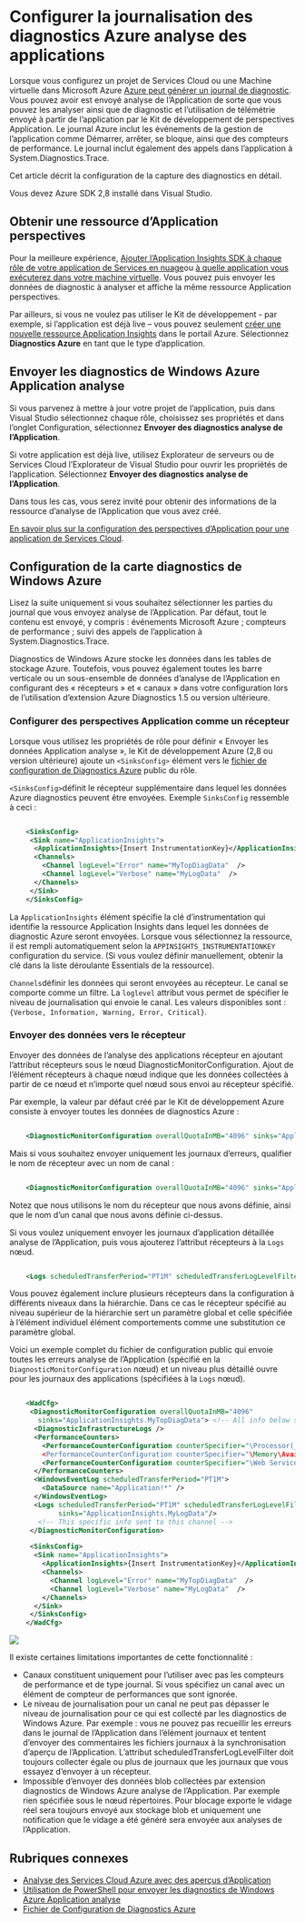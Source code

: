 <properties
    pageTitle="Envoyer les journaux de Diagnostic Azure analyse des applications"
    description="Configurez les détails des journaux de diagnostic Azure Cloud Services qui sont envoyés au portail Application perspectives."
    services="application-insights"
    documentationCenter=".net"
    authors="sbtron"
    manager="douge"/>

<tags
    ms.service="application-insights"
    ms.workload="tbd"
    ms.tgt_pltfrm="ibiza"
    ms.devlang="na"
    ms.topic="article"
    ms.date="11/17/2015"
    ms.author="awills"/>

# <a name="configure-azure-diagnostic-logging-to-application-insights"></a>Configurer la journalisation des diagnostics Azure analyse des applications

Lorsque vous configurez un projet de Services Cloud ou une Machine virtuelle dans Microsoft Azure [Azure peut générer un journal de diagnostic](../vs-azure-tools-diagnostics-for-cloud-services-and-virtual-machines.md). Vous pouvez avoir est envoyé analyse de l’Application de sorte que vous pouvez les analyser ainsi que de diagnostic et l’utilisation de télémétrie envoyé à partir de l’application par le Kit de développement de perspectives Application. Le journal Azure inclut les événements de la gestion de l’application comme Démarrer, arrêter, se bloque, ainsi que des compteurs de performance. Le journal inclut également des appels dans l’application à System.Diagnostics.Trace.

Cet article décrit la configuration de la capture des diagnostics en détail.

Vous devez Azure SDK 2,8 installé dans Visual Studio.

## <a name="get-an-application-insights-resource"></a>Obtenir une ressource d’Application perspectives

Pour la meilleure expérience, [Ajouter l’Application Insights SDK à chaque rôle de votre application de Services en nuage](app-insights-cloudservices.md)ou [à quelle application vous exécuterez dans votre machine virtuelle](app-insights-overview.md). Vous pouvez puis envoyer les données de diagnostic à analyser et affiche la même ressource Application perspectives.

Par ailleurs, si vous ne voulez pas utiliser le Kit de développement - par exemple, si l’application est déjà live – vous pouvez seulement [créer une nouvelle ressource Application Insights](app-insights-create-new-resource.md) dans le portail Azure. Sélectionnez **Diagnostics Azure** en tant que le type d’application.


## <a name="send-azure-diagnostics-to-application-insights"></a>Envoyer les diagnostics de Windows Azure Application analyse

Si vous parvenez à mettre à jour votre projet de l’application, puis dans Visual Studio sélectionnez chaque rôle, choisissez ses propriétés et dans l’onglet Configuration, sélectionnez **Envoyer des diagnostics analyse de l’Application**.

Si votre application est déjà live, utilisez Explorateur de serveurs ou de Services Cloud l’Explorateur de Visual Studio pour ouvrir les propriétés de l’application. Sélectionnez **Envoyer des diagnostics analyse de l’Application**.

Dans tous les cas, vous serez invité pour obtenir des informations de la ressource d’analyse de l’Application que vous avez créé.

[En savoir plus sur la configuration des perspectives d’Application pour une application de Services Cloud](app-insights-cloudservices.md).

## <a name="configuring-the-azure-diagnostics-adapter"></a>Configuration de la carte diagnostics de Windows Azure

Lisez la suite uniquement si vous souhaitez sélectionner les parties du journal que vous envoyez analyse de l’Application. Par défaut, tout le contenu est envoyé, y compris : événements Microsoft Azure ; compteurs de performance ; suivi des appels de l’application à System.Diagnostics.Trace.

Diagnostics de Windows Azure stocke les données dans les tables de stockage Azure. Toutefois, vous pouvez également toutes les barre verticale ou un sous-ensemble de données d’analyse de l’Application en configurant des « récepteurs » et « canaux » dans votre configuration lors de l’utilisation d’extension Azure Diagnostics 1.5 ou version ultérieure.

### <a name="configure-application-insights-as-a-sink"></a>Configurer des perspectives Application comme un récepteur

Lorsque vous utilisez les propriétés de rôle pour définir « Envoyer les données Application analyse », le Kit de développement Azure (2,8 ou version ultérieure) ajoute un `<SinksConfig>` élément vers le [fichier de configuration de Diagnostics Azure](https://msdn.microsoft.com/library/azure/dn782207.aspx) public du rôle.

`<SinksConfig>`définit le récepteur supplémentaire dans lequel les données Azure diagnostics peuvent être envoyées.  Exemple `SinksConfig` ressemble à ceci :

```xml

    <SinksConfig>
     <Sink name="ApplicationInsights">
      <ApplicationInsights>{Insert InstrumentationKey}</ApplicationInsights>
      <Channels>
        <Channel logLevel="Error" name="MyTopDiagData"  />
        <Channel logLevel="Verbose" name="MyLogData"  />
      </Channels>
     </Sink>
    </SinksConfig>

```

La `ApplicationInsights` élément spécifie la clé d’instrumentation qui identifie la ressource Application Insights dans lequel les données de diagnostic Azure seront envoyées. Lorsque vous sélectionnez la ressource, il est rempli automatiquement selon la `APPINSIGHTS_INSTRUMENTATIONKEY` configuration du service. (Si vous voulez définir manuellement, obtenir la clé dans la liste déroulante Essentials de la ressource).

`Channels`définir les données qui seront envoyées au récepteur. Le canal se comporte comme un filtre. La `loglevel` attribut vous permet de spécifier le niveau de journalisation qui envoie le canal. Les valeurs disponibles sont : `{Verbose, Information, Warning, Error, Critical}`.

### <a name="send-data-to-the-sink"></a>Envoyer des données vers le récepteur

Envoyer des données de l’analyse des applications récepteur en ajoutant l’attribut récepteurs sous le nœud DiagnosticMonitorConfiguration. Ajout de l’élément récepteurs à chaque nœud indique que les données collectées à partir de ce nœud et n’importe quel nœud sous envoi au récepteur spécifié.

Par exemple, la valeur par défaut créé par le Kit de développement Azure consiste à envoyer toutes les données de diagnostics Azure :

```xml

    <DiagnosticMonitorConfiguration overallQuotaInMB="4096" sinks="ApplicationInsights">
```

Mais si vous souhaitez envoyer uniquement les journaux d’erreurs, qualifier le nom de récepteur avec un nom de canal :

```xml

    <DiagnosticMonitorConfiguration overallQuotaInMB="4096" sinks="ApplicationInsights.MyTopDiagdata">
```

Notez que nous utilisons le nom du récepteur que nous avons définie, ainsi que le nom d’un canal que nous avons définie ci-dessus.

Si vous voulez uniquement envoyer les journaux d’application détaillée analyse de l’Application, puis vous ajouterez l’attribut récepteurs à la `Logs` nœud.

```xml

    <Logs scheduledTransferPeriod="PT1M" scheduledTransferLogLevelFilter="Verbose" sinks="ApplicationInsights.MyLogData"/>
```

Vous pouvez également inclure plusieurs récepteurs dans la configuration à différents niveaux dans la hiérarchie. Dans ce cas le récepteur spécifié au niveau supérieur de la hiérarchie sert un paramètre global et celle spécifiée à l’élément individuel élément comportements comme une substitution ce paramètre global.

Voici un exemple complet du fichier de configuration public qui envoie toutes les erreurs analyse de l’Application (spécifié en la `DiagnosticMonitorConfiguration` nœud) et un niveau plus détaillé ouvre pour les journaux des applications (spécifiées à la `Logs` nœud).

```xml

    <WadCfg>
     <DiagnosticMonitorConfiguration overallQuotaInMB="4096"
       sinks="ApplicationInsights.MyTopDiagData"> <!-- All info below sent to this channel -->
      <DiagnosticInfrastructureLogs />
      <PerformanceCounters>
        <PerformanceCounterConfiguration counterSpecifier="\Processor(_Total)\% Processor Time" sampleRate="PT3M" sinks="ApplicationInsights.MyLogData/>
        <PerformanceCounterConfiguration counterSpecifier="\Memory\Available MBytes" sampleRate="PT3M" />
        <PerformanceCounterConfiguration counterSpecifier="\Web Service(_Total)\Bytes Total/Sec" sampleRate="PT3M" />
      </PerformanceCounters>
      <WindowsEventLog scheduledTransferPeriod="PT1M">
        <DataSource name="Application!*" />
      </WindowsEventLog>
      <Logs scheduledTransferPeriod="PT1M" scheduledTransferLogLevelFilter="Verbose"
            sinks="ApplicationInsights.MyLogData"/>
       <!-- This specific info sent to this channel -->
     </DiagnosticMonitorConfiguration>

     <SinksConfig>
      <Sink name="ApplicationInsights">
        <ApplicationInsights>{Insert InstrumentationKey}</ApplicationInsights>
        <Channels>
          <Channel logLevel="Error" name="MyTopDiagData"  />
          <Channel logLevel="Verbose" name="MyLogData"  />
        </Channels>
      </Sink>
     </SinksConfig>
    </WadCfg>
```

![](./media/app-insights-azure-diagnostics/diagnostics-publicconfig.png)

Il existe certaines limitations importantes de cette fonctionnalité :

* Canaux constituent uniquement pour l’utiliser avec pas les compteurs de performance et de type journal. Si vous spécifiez un canal avec un élément de compteur de performances que sont ignorée.
* Le niveau de journalisation pour un canal ne peut pas dépasser le niveau de journalisation pour ce qui est collecté par les diagnostics de Windows Azure. Par exemple : vous ne pouvez pas recueillir les erreurs dans le journal de l’Application dans l’élément journaux et tentent d’envoyer des commentaires les fichiers journaux à la synchronisation d’aperçu de l’Application. L’attribut scheduledTransferLogLevelFilter doit toujours collecter égale ou plus de journaux que les journaux que vous essayez d’envoyer à un récepteur.
* Impossible d’envoyer des données blob collectées par extension diagnostics de Windows Azure analyse de l’Application. Par exemple rien spécifiée sous le nœud répertoires. Pour blocage exporte le vidage réel sera toujours envoyé aux stockage blob et uniquement une notification que le vidage a été généré sera envoyée aux analyses de l’Application.

## <a name="related-topics"></a>Rubriques connexes

* [Analyse des Services Cloud Azure avec des aperçus d’Application](app-insights-cloudservices.md)
* [Utilisation de PowerShell pour envoyer les diagnostics de Windows Azure Application analyse](app-insights-powershell-azure-diagnostics.md)
* [Fichier de Configuration de Diagnostics Azure](https://msdn.microsoft.com/library/azure/dn782207.aspx)
